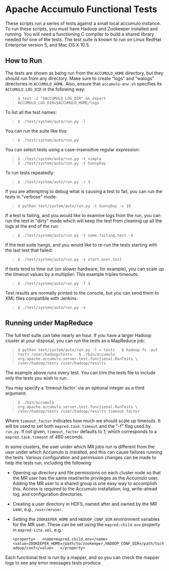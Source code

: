 Apache Accumulo Functional Tests
================================

These scripts run a series of tests against a small local accumulo instance.
To run these scripts, you must have Hadoop and Zookeeper installed and running.
You will need a functioning C compiler to build a shared library needed for
one of the tests.  The test suite is known to run on Linux RedHat Enterprise
version 5, and Mac OS X 10.5.

How to Run
----------

The tests are shown as being run from the `ACCUMULO_HOME` directory, but they
should run from any directory. Make sure to create "logs" and "walogs"
directories in `ACCUMULO_HOME`.  Also, ensure that `accumulo-env.sh` specifies its
`ACCUMULO_LOG_DIR` in the following way:

> `$ test -z "$ACCUMULO_LOG_DIR" && export ACCUMULO_LOG_DIR=$ACCUMULO_HOME/logs`

To list all the test names:

> `$ ./test/system/auto/run.py -l`

You can run the suite like this:

> `$ ./test/system/auto/run.py`

You can select tests using a case-insensitive regular expression:

> `$ ./test/system/auto/run.py -t simple`  
> `$ ./test/system/auto/run.py -t SunnyDay`

To run tests repeatedly:

> `$ ./test/system/auto/run.py -r 3`

If you are attempting to debug what is causing a test to fail, you can run the
tests in "verbose" mode:

> `$ python test/system/auto/run.py -t SunnyDay -v 10`

If a test is failing, and you would like to examine logs from the run, you can
run the test in "dirty" mode which will keep the test from cleaning up all the
logs at the end of the run:

> `$ ./test/system/auto/run.py -t some.failing.test -d`

If the test suite hangs, and you would like to re-run the tests starting with
the last test that failed:

> `$ ./test/system/auto/run.py -s start.over.test`

If tests tend to time out (on slower hardware, for example), you can scale up
the timeout values by a multiplier. This example triples timeouts:

> `$ ./test/system/auto/run.py -f 3`

Test results are normally printed to the console, but you can send them to XML
files compatible with Jenkins:

> `$ ./test/system/auto/run.py -x`

Running under MapReduce
-----------------------

The full test suite can take nearly an hour.  If you have a larger Hadoop
cluster at your disposal, you can run the tests as a MapReduce job:

> `$ python test/system/auto/run.py -l > tests  
$ hadoop fs -put tests /user/hadoop/tests  
$ ./bin/accumulo org.apache.accumulo.server.test.functional.RunTests \  
    /user/hadoop/tests /user/hadoop/results`

The example above runs every test. You can trim the tests file to include
only the tests you wish to run.

You may specify a 'timeout factor' via an optional integer as a third argument:

> `$ ./bin/accumulo org.apache.accumulo.server.test.functional.RunTests \  
/user/hadoop/tests /user/hadoop/results timeout_factor`

Where `timeout_factor` indicates how much we should scale up timeouts. It will
be used to set both `mapred.task.timeout` and the "-f" flag used by `run.py`. If
not given, `timeout_factor` defaults to 1, which corresponds to a
`mapred.task.timeout` of 480 seconds.

In some clusters, the user under which MR jobs run is different from the user
under which Accumulo is installed, and this can cause failures running the
tests. Various configuration and permission changes can be made to help the
tests run, including the following:

* Opening up directory and file permissions on each cluster node so that the MR
  user has the same read/write privileges as the Accumulo user. Adding the MR
  user to a shared group is one easy way to accomplish this. Access is required
  to the Accumulo installation, log, write-ahead log, and configuration
  directories.
* Creating a user directory in HDFS, named after and owned by the MR user,
  e.g., `/user/mruser`.
* Setting the `ZOOKEEPER_HOME` and `HADOOP_CONF_DIR` environment variables for the
  MR user. These can be set using the `mapred.child.env` property in
  `mapred-site.xml`, e.g.:

  `<property>  
    <name>mapred.child.env</name>  
    <value>ZOOKEEPER_HOME=/path/to/zookeeper,HADOOP_CONF_DIR=/path/to/hadoop/conf</value>  
  </property>`

Each functional test is run by a mapper, and so you can check the mapper logs
to see any error messages tests produce.

